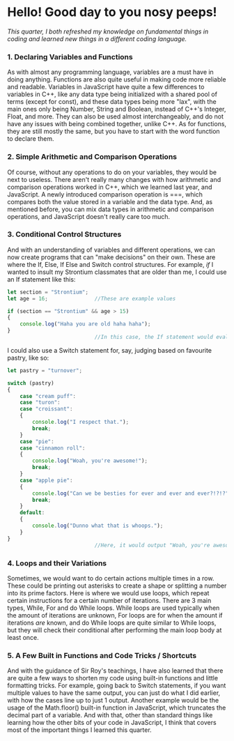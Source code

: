 # **Hello! Good day to you nosy peeps!**
*This quarter, I both refreshed my knowledge on fundamental things in coding and learned new things in a different coding language.*

### 1. Declaring Variables and Functions

As with almost any programming language, variables are a must have in doing anything. Functions are also quite useful in making code more reliable and readable. Variables in JavaScript have quite a few differences to variables in C++, like any data type being initialized with a shared pool of terms (except for const), and these data types being more "lax", with the main ones only being Number, String and Boolean, instead of C++'s Integer, Float, and more. They can also be used almost interchangeably, and do not have any issues with being combined together, unlike C++. As for functions, they are still mostly the same, but you have to start with the word function to declare them.

### 2. Simple Arithmetic and Comparison Operations

Of course, without any operations to do on your variables, they would be next to useless. There aren't really many changes with how arithmetic and comparison operations worked in C++, which we learned last year, and JavaScript. A newly introduced comparison operation is ===, which compares both the value stored in a variable and the data type. And, as mentioned before, you can mix data types in arithmetic and comparison operations, and JavaScript doesn't really care too much.

### 3. Conditional Control Structures

And with an understanding of variables and different operations, we can now create programs that can "make decisions" on their own. These are where the If, Else, If Else and Switch control structures. For example, *if* I wanted to insult my Strontium classmates that are older than me, I could use an If statement like this:

```javascript
let section = "Strontium";
let age = 16;               //These are example values

if (section == "Strontium" && age > 15)
{
    console.log("Haha you are old haha haha");
}                          
                            //In this case, the If statement would evaluate as true and output the weird line
```

I could also use a Switch statement for, say, judging based on favourite pastry, like so:

```javascript
let pastry = "turnover";

switch (pastry)
{
    case "cream puff":
    case "turon":
    case "croissant":
    {
        console.log("I respect that.");
        break;
    }
    case "pie":
    case "cinnamon roll":
    {
        console.log("Woah, you're awesome!");
        break;
    }
    case "apple pie":
    {
        console.log("Can we be besties for ever and ever and ever?!?!?");
        break;
    }
    default:
    {
        console.log("Dunno what that is whoops.");
    }
}
                            //Here, it would output "Woah, you're awesome!"
```

### 4. Loops and their Variations

Sometimes, we would want to do certain actions multiple times in a row. These could be printing out asterisks to create a shape or splitting a number into its prime factors. Here is where we would use loops, which repeat certain instructions for a certain number of iterations. There are 3 main types, While, For and do While loops. While loops are used typically when the amount of iterations are unknown, For loops are for when the amount if iterations *are* known, and do While loops are quite similar to While loops, but they will check their conditional after performing the main loop body at least once.

### 5. A Few Built in Functions and Code Tricks / Shortcuts

And with the guidance of Sir Roy's teachings, I have also learned that there are quite a few ways to shorten my code using built-in functions and little formatting tricks. For example, going back to Switch statements, if you want multiple values to have the same output, you can just do what I did earlier, with how the cases line up to just 1 output. Another example would be the usage of the Math.floor() built-in function in JavaScript, which truncates the decimal part of a variable. And with that, other than standard things like learning how the other bits of your code in JavaScript, I think that covers most of the important things I learned this quarter.

